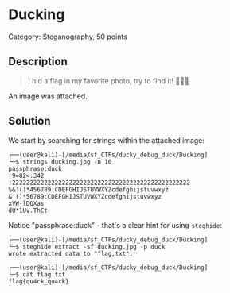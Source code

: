 #  Ducking
Category: Steganography, 50 points

## Description

> I hid a flag in my favorite photo, try to find it! 🦆🦆🦆 

An image was attached.

## Solution

We start by searching for strings within the attached image:

```console
┌──(user@kali)-[/media/sf_CTFs/ducky_debug_duck/Ducking]
└─$ strings ducking.jpg -n 10
passphrase:duck
'9=82<.342
!22222222222222222222222222222222222222222222222222
%&'()*456789:CDEFGHIJSTUVWXYZcdefghijstuvwxyz
&'()*56789:CDEFGHIJSTUVWXYZcdefghijstuvwxyz
xVW-lDQXas
dU*1Uv.ThCt
```

Notice "passphrase:duck" - that's a clear hint for using `steghide`:

```console
┌──(user@kali)-[/media/sf_CTFs/ducky_debug_duck/Ducking]
└─$ steghide extract -sf ducking.jpg -p duck
wrote extracted data to "flag.txt".

┌──(user@kali)-[/media/sf_CTFs/ducky_debug_duck/Ducking]
└─$ cat flag.txt
flag{qu4ck_qu4ck}
```